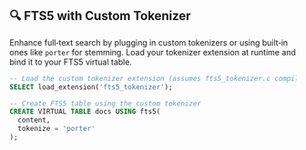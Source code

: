 ## 🔍 FTS5 with Custom Tokenizer
Enhance full‑text search by plugging in custom tokenizers or using built‑in ones like `porter` for stemming. Load your tokenizer extension at runtime and bind it to your FTS5 virtual table.

```sql
-- Load the custom tokenizer extension (assumes fts5_tokenizer.c compiled)
SELECT load_extension('fts5_tokenizer');

-- Create FTS5 table using the custom tokenizer
CREATE VIRTUAL TABLE docs USING fts5(
  content,
  tokenize = 'porter'
);
```
